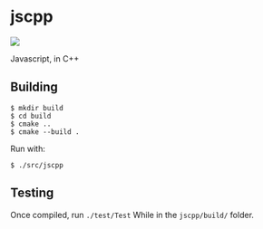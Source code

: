 # jscpp

![](https://github.com/dosisod/jscpp/workflows/tests/badge.svg)

Javascript, in C++

## Building

```
$ mkdir build
$ cd build
$ cmake ..
$ cmake --build .
```

Run with:

```
$ ./src/jscpp
```

## Testing

Once compiled, run `./test/Test` While in the `jscpp/build/` folder.
